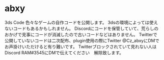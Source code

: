 # abxy
3ds Code
色々なゲームの自作コードを公開します。
3dsの環境によっては使えないコードもあるかもしれません。
Discordにコードを保管していて、荒らしのおかげで見事にコードが消滅したので古いコードなどはありません。
Twitterで公開していないコードは二次配布、plugin使用の際にTwitter @Cz_abxyにDMでお声掛けいただけると有り難いです。
Twitterブロックされていて見れない人はDiscord RAM#3545にDMで伝えてください　解除致します。
